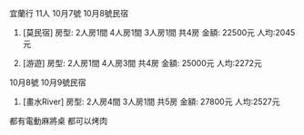 宜蘭行 11人
10月7號 10月8號民宿

1. [莫民宿]
房型: 2人房1間 4人房1間 3人房1間 共4房
金額: 22500元 人均:2045元

2. [游遊]
房型: 2人房1間 4人房3間 共4房
金額: 25000元 人均:2272元

10月8號 10月9號民宿

1. [畫水River]
房型: 2人房4間 3人房1間 共5房
金額: 27800元 人均:2527元


都有電動麻將桌 都可以烤肉